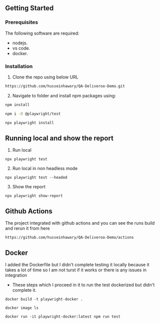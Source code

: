 

## Getting Started

### Prerequisites

The following software are required:

- nodejs.
- vs code.
- docker.

### Installation

1. Clone the repo using below URL

```sh
https://github.com/husseinhawary/QA-Deliveroo-Demo.git
```

2. Navigate to folder and install npm packages using:

```sh
npm install
```

```sh
npm i -D @playwright/test
```

```sh
npx playwright install
```

## Running local and show the report

1. Run local
```JS
npx playwright test
```
2. Run local in non headless mode
```JS
npx playwright test --headed
```
3. Show the report
```JS
npx playwright show-report
```

## Github Actions
  The project integrated with github actions and you can see the runs build and rerun it from here 
```JS
https://github.com/husseinhawary/QA-Deliveroo-Demo/actions
```

## Docker
  I added the Dockerfile but I didn't complete testing it locally because it takes a lot of time so I am not turst if it works or there is any issues in integration
  - These steps which I proceed in it to run the test dockerized but didn't complete it.
```JS
docker build -t playwright-docker .
```
```JS
docker image ls
```
```JS
docker run -it playwright-docker:latest npm run test
```